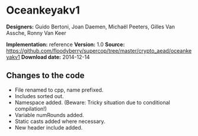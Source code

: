 # Oceankeyakv1

**Designers:** Guido Bertoni, Joan Daemen, Michaël Peeters, Gilles Van Assche, Ronny Van Keer

**Implementation:** reference
**Version:** 1.0
**Source:** https://github.com/floodyberry/supercop/tree/master/crypto_aead/oceankeyakv1
**Download date:** 2014-12-14

## Changes to the code

* File renamed to cpp, name prefixed.
* Includes sorted out.
* Namespace added. (Beware: Tricky situation due to conditional compilation!)
* Variable numRounds added.
* Static casts added where necessary.
* New header include added.
